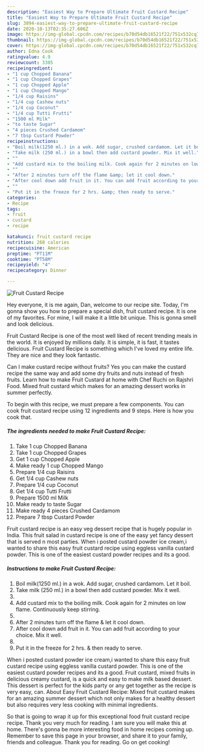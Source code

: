 ```yaml
---
description: "Easiest Way to Prepare Ultimate Fruit Custard Recipe"
title: "Easiest Way to Prepare Ultimate Fruit Custard Recipe"
slug: 3894-easiest-way-to-prepare-ultimate-fruit-custard-recipe
date: 2020-10-13T02:35:27.606Z
image: https://img-global.cpcdn.com/recipes/b70d54db16521f22/751x532cq70/fruit-custard-recipe-recipe-main-photo.jpg
thumbnail: https://img-global.cpcdn.com/recipes/b70d54db16521f22/751x532cq70/fruit-custard-recipe-recipe-main-photo.jpg
cover: https://img-global.cpcdn.com/recipes/b70d54db16521f22/751x532cq70/fruit-custard-recipe-recipe-main-photo.jpg
author: Edna Cook
ratingvalue: 4.9
reviewcount: 3305
recipeingredient:
- "1 cup Chopped Banana"
- "1 cup Chopped Grapes"
- "1 cup Chopped Apple"
- "1 cup Chopped Mango"
- "1/4 cup Raisins"
- "1/4 cup Cashew nuts"
- "1/4 cup Coconut"
- "1/4 cup Tutti Frutti"
- "1500 ml Milk"
- "to taste Sugar"
- "4 pieces Crushed Cardamom"
- "7 tbsp Custard Powder"
recipeinstructions:
- "Boil milk(1250 ml.) in a wok. Add sugar, crushed cardamom. Let it boil."
- "Take milk (250 ml.) in a bowl then add custard powder. Mix it well."
- ""
- "Add custard mix to the boiling milk. Cook again for 2 minutes on low flame. Continuously keep stirring."
- ""
- "After 2 minutes turn off the flame &amp; let it cool down."
- "After cool down add fruit in it. You can add fruit according to your choice. Mix it well."
- ""
- "Put it in the freeze for 2 hrs. &amp; then ready to serve."
categories:
- Recipe
tags:
- fruit
- custard
- recipe

katakunci: fruit custard recipe 
nutrition: 268 calories
recipecuisine: American
preptime: "PT11M"
cooktime: "PT58M"
recipeyield: "4"
recipecategory: Dinner

---
```



![Fruit Custard Recipe](https://img-global.cpcdn.com/recipes/b70d54db16521f22/751x532cq70/fruit-custard-recipe-recipe-main-photo.jpg)

Hey everyone, it is me again, Dan, welcome to our recipe site. Today, I'm gonna show you how to prepare a special dish, fruit custard recipe. It is one of my favorites. For mine, I will make it a little bit unique. This is gonna smell and look delicious.

Fruit Custard Recipe is one of the most well liked of recent trending meals in the world. It is enjoyed by millions daily. It is simple, it is fast, it tastes delicious. Fruit Custard Recipe is something which I've loved my entire life. They are nice and they look fantastic.

Can I make custard recipe without fruits? Yes you can make the custard recipe the same way and add some dry fruits and nuts instead of fresh fruits. Learn how to make Fruit Custard at home with Chef Ruchi on Rajshri Food. Mixed fruit custard which makes for an amazing dessert works in summer perfectly.


To begin with this recipe, we must prepare a few components. You can cook fruit custard recipe using 12 ingredients and 9 steps. Here is how you cook that.

<!--inarticleads1-->

##### The ingredients needed to make Fruit Custard Recipe:

1. Take 1 cup Chopped Banana
1. Take 1 cup Chopped Grapes
1. Get 1 cup Chopped Apple
1. Make ready 1 cup Chopped Mango
1. Prepare 1/4 cup Raisins
1. Get 1/4 cup Cashew nuts
1. Prepare 1/4 cup Coconut
1. Get 1/4 cup Tutti Frutti
1. Prepare 1500 ml Milk
1. Make ready to taste Sugar
1. Make ready 4 pieces Crushed Cardamom
1. Prepare 7 tbsp Custard Powder


Fruit custard recipe is an easy veg dessert recipe that is hugely popular in India. This fruit salad in custard recipe is one of the easy yet fancy dessert that is served n most parties. When i posted custard powder ice cream,i wanted to share this easy fruit custard recipe using eggless vanilla custard powder. This is one of the easiest custard powder recipes and its a good. 

<!--inarticleads2-->

##### Instructions to make Fruit Custard Recipe:

1. Boil milk(1250 ml.) in a wok. Add sugar, crushed cardamom. Let it boil.
1. Take milk (250 ml.) in a bowl then add custard powder. Mix it well.
1. 
1. Add custard mix to the boiling milk. Cook again for 2 minutes on low flame. Continuously keep stirring.
1. 
1. After 2 minutes turn off the flame &amp; let it cool down.
1. After cool down add fruit in it. You can add fruit according to your choice. Mix it well.
1. 
1. Put it in the freeze for 2 hrs. &amp; then ready to serve.


When i posted custard powder ice cream,i wanted to share this easy fruit custard recipe using eggless vanilla custard powder. This is one of the easiest custard powder recipes and its a good. Fruit custard, mixed fruits in delicious creamy custard, is a quick and easy to make milk based dessert. This dessert is perfect for the kids party or any get together as the recipe is very easy, can. About Easy Fruit Custard Recipe: Mixed fruit custard makes for an amazing summer dessert which not only makes for a healthy dessert but also requires very less cooking with minimal ingredients. 

So that is going to wrap it up for this exceptional food fruit custard recipe recipe. Thank you very much for reading. I am sure you will make this at home. There's gonna be more interesting food in home recipes coming up. Remember to save this page in your browser, and share it to your family, friends and colleague. Thank you for reading. Go on get cooking!
